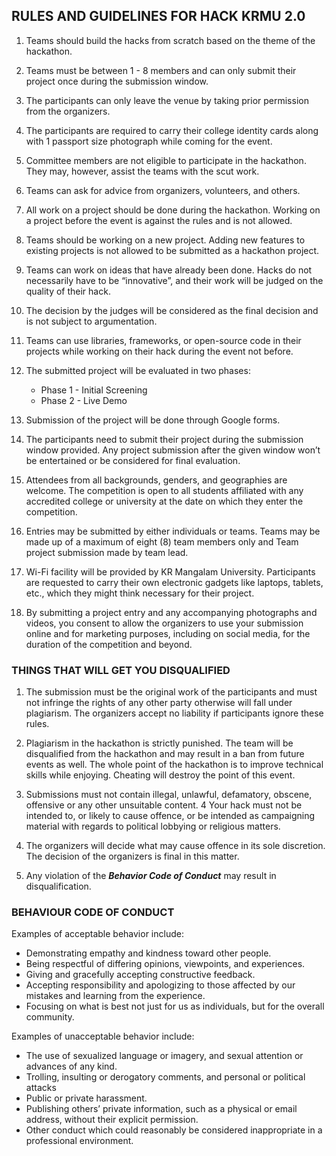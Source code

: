 ## RULES AND GUIDELINES FOR HACK KRMU 2.0

1. Teams should build the hacks from scratch based on the theme of the hackathon.

2. Teams must be between 1 - 8 members and can only submit their project once during the submission window.
3. The participants can only leave the venue by taking prior permission from the organizers.
4. The participants are required to carry their college identity cards along with 1 passport size photograph while coming for the event.
5. Committee members are not eligible to participate in the hackathon. They may, however, assist the teams with the scut work.
6. Teams can ask for advice from organizers, volunteers, and others.
7. All work on a project should be done during the hackathon. Working on a project before the event is against the rules and is not allowed.
8. Teams should be working on a new project. Adding new features to existing projects is not allowed to be submitted as a hackathon project.
9. Teams can work on ideas that have already been done. Hacks do not necessarily have to be “innovative”, and their work will be judged on the quality of their hack.
10. The decision by the judges will be considered as the final decision and is not subject to argumentation.
11. Teams can use libraries, frameworks, or open-source code in their projects while working on their hack during the event not before.
12. The submitted project will be evaluated in two phases: 
    - Phase 1 - Initial Screening 
    - Phase 2 - Live Demo

13. Submission of the project will be done through Google forms.
14. The participants need to submit their project during the submission window provided. Any project submission after the given window won’t be entertained or be considered for final evaluation.
15. Attendees from all backgrounds, genders, and geographies are welcome. The competition is open to all students affiliated with any accredited college or university at the date on which they enter the competition.
16. Entries may be submitted by either individuals or teams. Teams may be made up of a maximum of eight (8) team members only and Team project submission made by team lead.
17. Wi-Fi facility will be provided by KR Mangalam University. Participants are requested to carry their own electronic gadgets like laptops, tablets, etc., which they might think necessary for their project.
18. By submitting a project entry and any accompanying photographs and videos, you consent to allow the organizers to use your submission online and for marketing purposes, including on social media, for the duration of the competition and beyond.

### THINGS THAT WILL GET YOU DISQUALIFIED

1. The submission must be the original work of the participants and must not infringe the rights of any other party otherwise will fall under plagiarism. The organizers accept no liability if participants ignore these rules.

3. Plagiarism in the hackathon is strictly punished. The team will be disqualified from the hackathon and may result in a ban from future events as well. The whole point of the hackathon is to improve technical skills while enjoying. Cheating will destroy the point of this event.
4. Submissions must not contain illegal, unlawful, defamatory, obscene, offensive or any other unsuitable content.
4  Your hack must not be intended to, or likely to cause offence, or be intended as campaigning material with regards to political lobbying or religious matters.
5. The organizers will decide what may cause offence in its sole discretion. The decision of the organizers is final in this matter.
6. Any violation of the ***Behavior Code of Conduct*** may result in disqualification.

### BEHAVIOUR CODE OF CONDUCT

Examples of acceptable behavior include:
- Demonstrating empathy and kindness toward other people.
- Being respectful of differing opinions, viewpoints, and experiences.
- Giving and gracefully accepting constructive feedback.
- Accepting responsibility and apologizing to those affected by our mistakes and learning from the experience.
- Focusing on what is best not just for us as individuals, but for the overall community.

Examples of unacceptable behavior include:

- The use of sexualized language or imagery, and sexual attention or advances of any kind.
- Trolling, insulting or derogatory comments, and personal or political attacks
- Public or private harassment.
- Publishing others’ private information, such as a physical or email address, without their explicit permission.
- Other conduct which could reasonably be considered inappropriate in a professional environment.


